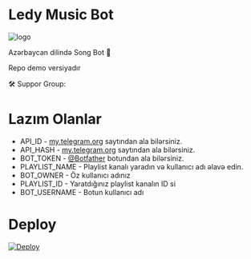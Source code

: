 # Ledy Music Bot

![logo](https://telegra.ph/file/50694e1b2a639f38c6dfd.jpg)

Azərbaycan dilində Song Bot 🎵

Repo demo versiyadır



🛠️ Suppor Group: [](https:t.me/ledyplaylist)

# Lazım Olanlar

- API_ID - [my.telegram.org](https://my.telegram.org) saytından ala bilərsiniz.
- API_HASH - [my.telegram.org](https://my.telegram.org) saytından ala bilərsiniz.
- BOT_TOKEN - [@Botfather](https://t.me/BOTFATHER) botundan ala bilərsiniz.
- PLAYLIST_NAME - Playlist kanalı yaradın və kullanıcı adı əlavə edin.
- BOT_OWNER - Öz kullanıcı adınız
- PLAYLIST_ID - Yaratdığınız playlist kanalın ID si
- BOT_USERNAME - Botun kullanıcı adı

# Deploy
<a href="https://heroku.com/deploy?template=https://github.com/AzeMusic/LedyDemonMusicBot">
  <img src="https://www.herokucdn.com/deploy/button.svg" alt="Deploy">
</a>
